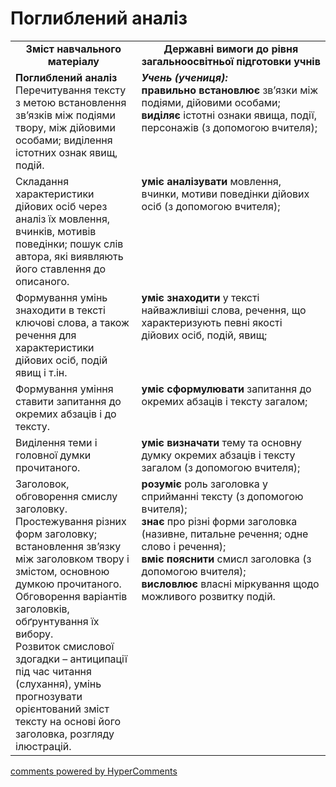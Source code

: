 <div id="hypercomments_widget" class="js-hypercomments-widget invisible"></div>

# Поглиблений аналіз

<table>
  <tr>
    <td width="40%" align="center"><b>Зміст навчального матеріалу<b></td>
    <td width="60%" align="center"><b>Державні вимоги до рівня загальноосвітньої підготовки учнів</b></td>
  </tr>
  <tr>
    <td width="40%" style="vertical-align:top !important;">
<b>Поглиблений аналіз</b><br>
Перечитування тексту з метою встановлення зв’язків між подіями твору, між дійовими особами; виділення істотних ознак явищ, подій.<br></td>
    <td width="60%" style="vertical-align:top !important;">
<i><b>Учень (учениця):</b></i><br>
<b>правильно встановлює</b> зв’язки між подіями, дійовими особами;<br>
<b>виділяє</b> істотні ознаки явища, події, персонажів (з допомогою вчителя);<br></td>
  </tr>
  <tr>
    <td width="40%" style="vertical-align:top !important;">
Складання характеристики дійових осіб через аналіз їх мовлення, вчинків, мотивів поведінки; пошук слів автора, які виявляють його ставлення до описаного.<br></td>
    <td width="60%" style="vertical-align:top !important;">
<b>уміє аналізувати</b> мовлення, вчинки, мотиви поведінки дійових осіб (з допомогою вчителя);<br></td>
  </tr>
  <tr>
    <td width="40%" style="vertical-align:top !important;">
Формування умінь знаходити в тексті ключові слова, а також речення для характеристики дійових осіб, подій явищ і т.ін.<br></td>
    <td width="60%" style="vertical-align:top !important;">
<b>уміє знаходити</b> у тексті найважливіші слова, речення, що характеризують певні якості дійових осіб, подій, явищ;<br></td>
  </tr>
  <tr>
    <td width="40%" style="vertical-align:top !important;">
 Формування уміння ставити запитання до окремих абзаців і до тексту.<br></td>
    <td width="60%" style="vertical-align:top !important;">
<b>уміє сформулювати</b> запитання до окремих абзаців і тексту загалом;<br></td>
  </tr>
  <tr>
    <td width="40%" style="vertical-align:top !important;">
Виділення теми і головної думки прочитаного.<br></td>
    <td width="60%" style="vertical-align:top !important;">
<b>уміє визначати</b> тему та основну думку окремих абзаців і тексту загалом (з допомогою вчителя);<br></td>
  </tr>
  <tr>
    <td width="40%" style="vertical-align:top !important;">
Заголовок, обговорення смислу заголовку.<br>
Простежування різних форм заголовку; встановлення зв’язку між заголовком твору і змістом, основною думкою прочитаного.<br>
Обговорення варіантів заголовків, обґрунтування їх вибору.<br>
Розвиток смислової здогадки – антиципації під час читання (слухання), умінь прогнозувати орієнтований зміст тексту на основі його заголовка, розгляду ілюстрацій.<br></td>
    <td width="60%" style="vertical-align:top !important;">
<b>розуміє</b> роль заголовка у сприйманні тексту (з допомогою вчителя);<br>
<b>знає</b> про різні форми заголовка (називне, питальне речення; одне слово і речення);<br>
<b>вміє пояснити</b> смисл заголовка (з допомогою вчителя);<br>
<b>висловлює</b> власні міркування щодо можливого розвитку подій.<br></td>
  </tr>
</table>

<div class="js-hypercomments-container">
<a href="http://hypercomments.com" class="hc-link" title="comments widget">comments powered by HyperComments</a>
</div>